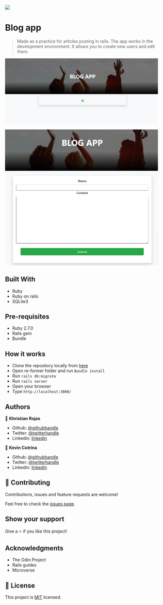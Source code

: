 ![](https://img.shields.io/badge/Microverse-blueviolet)

# Blog app

> Made as a practice for articles posting in rails. The app works in the development environment. It allows you to create new users and edit them.


![screenshot](app/assets/images/screenshot1.png)

![screenshot](app/assets/images/screenshot2.png)

## Built With

- Ruby
- Ruby on rails
- SQLite3

## Pre-requisites

- Ruby 2.7.0
- Rails gem
- Bundle

## How it works

- Clone the repository locally from [here](git@github.com:karmaester/Blog_App.git)
- Open re-former folder and run `Bundle install`
- Run `rails db:migrate`
- Run `rails server`
- Open your browser
- Type `http://localhost:3000/`

## Authors

👤 **Khristian Rojas**

- Github: [@githubhandle](https://github.com/karmaester)
- Twitter: [@twitterhandle](https://twitter.com/karmaendlich)
- Linkedin: [linkedin](https://www.linkedin.com/in/khristian-rojas/)

👤 **Kevin Cotrina**

- Github: [@githubhandle](https://github.com/kcotrinam)
- Twitter: [@twitterhandle](https://twitter.com/KevinCot12)
- Linkedin: [linkedin](https://www.linkedin.com/in/kevin-cotrina-6208b7149/)


## 🤝 Contributing

Contributions, issues and feature requests are welcome!

Feel free to check the [issues page](https://github.com/karmaester/Blog_App/issues).

## Show your support

Give a ⭐️ if you like this project!

## Acknowledgments

- The Odin Project
- Rails guides
- Microverse

## 📝 License

This project is [MIT](lic.url) licensed.
